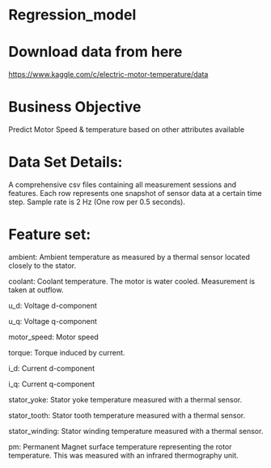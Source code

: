 # Regression_model

# Download data from here

https://www.kaggle.com/c/electric-motor-temperature/data

# Business Objective

Predict Motor Speed & temperature based on other attributes available

# Data Set Details:

A comprehensive csv files containing all measurement sessions and features. 
Each row represents one snapshot of sensor data at a certain time step. 
Sample rate is 2 Hz (One row per 0.5 seconds). 

# Feature set:

ambient: Ambient temperature as measured by a thermal sensor located closely to the stator.

coolant: Coolant temperature. The motor is water cooled. Measurement is taken at outflow.

u_d: Voltage d-component

u_q: Voltage q-component 

motor_speed: Motor speed

torque: Torque induced by current.

i_d: Current d-component

i_q: Current q-component

stator_yoke: Stator yoke temperature measured with a thermal sensor.

stator_tooth: Stator tooth temperature measured with a thermal sensor.

stator_winding: Stator winding temperature measured with a thermal sensor.

pm: Permanent Magnet surface temperature representing the rotor temperature. This was measured with an infrared thermography unit.
